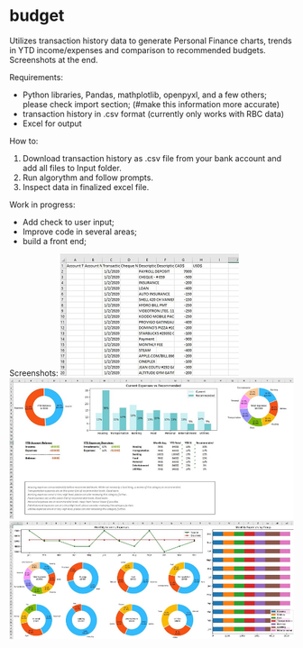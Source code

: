 # budget
Utilizes transaction history data to generate Personal Finance charts, trends in YTD income/expenses and comparison to recommended budgets.
Screenshots at the end.

Requirements:
- Python libraries, Pandas, mathplotlib, openpyxl, and a few others; please check import section; (#make this information more accurate)
- transaction history in .csv format (currently only works with RBC data)
- Excel for output

How to:
1. Download transaction history as .csv file from your bank account and add all files to Input folder.
2. Run algorythm and follow prompts.
3. Inspect data in finalized excel file.

Work in progress:
- Add check to user input;
- Improve code in several areas;
- build a front end;

Screenshots:
![Input Sample (Test data)](https://github.com/N16htblade/DataScience_PersonalFinances/blob/main/Input%20test%20sample.JPG)
![Output Sample (Main Dash)](https://github.com/N16htblade/DataScience_PersonalFinances/blob/main/Outcome%20Main%20page.JPG)
![Output Sample (Second page)](https://github.com/N16htblade/DataScience_PersonalFinances/blob/main/Output%20Second%20Page.JPG)
